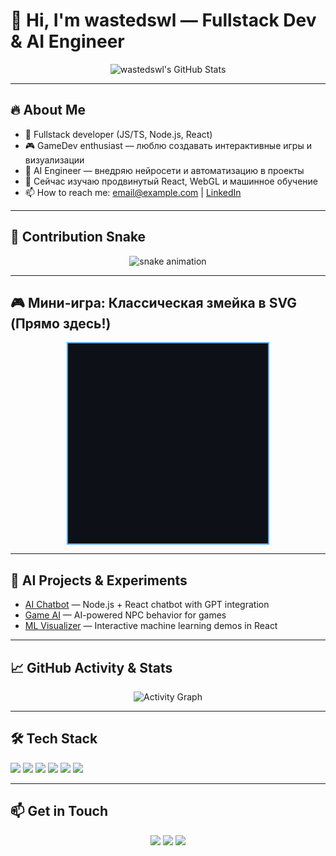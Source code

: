 # 👋 Hi, I'm wastedswl — Fullstack Dev & AI Engineer

<p align="center">
  <img src="https://github-readme-stats.vercel.app/api?username=wastedswl&show_icons=true&theme=radical&count_private=true" alt="wastedswl's GitHub Stats" />
</p>

---

## 🔥 About Me

- 🚀 Fullstack developer (JS/TS, Node.js, React)
- 🎮 GameDev enthusiast — люблю создавать интерактивные игры и визуализации
- 🤖 AI Engineer — внедряю нейросети и автоматизацию в проекты
- 🌱 Сейчас изучаю продвинутый React, WebGL и машинное обучение
- 📫 How to reach me: [email@example.com](mailto:email@example.com) | [LinkedIn](https://linkedin.com/in/wastedswl)

---

## 🐍 Contribution Snake

<p align="center">
  <img src="https://github.com/wastedswl/wastedswl/blob/output/github-contribution-grid-snake.svg" alt="snake animation" />
</p>

---

## 🎮 Мини-игра: Классическая змейка в SVG (Прямо здесь!)

<p align="center">
  <svg id="snake-game" width="320" height="320" viewBox="0 0 320 320" style="border: 2px solid #58a6ff; background: #0d1117; cursor: pointer;">
    <style>
      .snake-body { fill: #58a6ff; }
      .food { fill: #ff4757; }
    </style>
    <rect width="320" height="320" fill="#0d1117"/>
  </svg>
</p>

<script>
  (() => {
    const svg = document.getElementById('snake-game');
    if (!svg) return;
    const size = 20;
    const width = 16;
    const height = 16;
    let snake = [{x:8, y:8}];
    let dir = {x:1, y:0};
    let food = {x:Math.floor(Math.random()*width), y:Math.floor(Math.random()*height)};
    let running = true;

    function draw() {
      while(svg.firstChild) svg.removeChild(svg.firstChild);
      // background
      let bg = document.createElementNS("http://www.w3.org/2000/svg","rect");
      bg.setAttribute("width", "320");
      bg.setAttribute("height", "320");
      bg.setAttribute("fill", "#0d1117");
      svg.appendChild(bg);

      // food
      let f = document.createElementNS("http://www.w3.org/2000/svg","rect");
      f.setAttribute("x", food.x * size);
      f.setAttribute("y", food.y * size);
      f.setAttribute("width", size);
      f.setAttribute("height", size);
      f.setAttribute("class", "food");
      svg.appendChild(f);

      // snake
      snake.forEach(part => {
        let s = document.createElementNS("http://www.w3.org/2000/svg","rect");
        s.setAttribute("x", part.x * size);
        s.setAttribute("y", part.y * size);
        s.setAttribute("width", size);
        s.setAttribute("height", size);
        s.setAttribute("class", "snake-body");
        svg.appendChild(s);
      });
    }

    function update() {
      if (!running) return;
      const head = {...snake[0]};
      head.x += dir.x;
      head.y += dir.y;

      if(head.x < 0 || head.x >= width || head.y < 0 || head.y >= height) {
        running = false; alert('Game Over! Hit the wall. Refresh to restart.');
        return;
      }
      if(snake.some((s,i) => i!==0 && s.x===head.x && s.y===head.y)) {
        running = false; alert('Game Over! Snake bit itself. Refresh to restart.');
        return;
      }

      snake.unshift(head);

      if(head.x === food.x && head.y === food.y) {
        food = {x:Math.floor(Math.random()*width), y:Math.floor(Math.random()*height)};
      } else {
        snake.pop();
      }
    }

    function changeDir(e) {
      if(!running) return;
      switch(e.key) {
        case "ArrowUp": if(dir.y!==1){dir={x:0,y:-1}} break;
        case "ArrowDown": if(dir.y!==-1){dir={x:0,y:1}} break;
        case "ArrowLeft": if(dir.x!==1){dir={x:-1,y:0}} break;
        case "ArrowRight": if(dir.x!==-1){dir={x:1,y:0}} break;
      }
    }

    document.addEventListener('keydown', changeDir);

    function loop() {
      update();
      draw();
      if(running) setTimeout(loop, 150);
    }

    loop();
  })();
</script>

---

## 🤖 AI Projects & Experiments

- [AI Chatbot](https://github.com/wastedswl/ai-chatbot) — Node.js + React chatbot with GPT integration
- [Game AI](https://github.com/wastedswl/game-ai) — AI-powered NPC behavior for games
- [ML Visualizer](https://github.com/wastedswl/ml-visualizer) — Interactive machine learning demos in React

---

## 📈 GitHub Activity & Stats

<p align="center">
  <img src="https://github-readme-activity-graph.vercel.app/graph?username=wastedswl&theme=react-dark&area=true" alt="Activity Graph" />
</p>

---

## 🛠 Tech Stack

<img src="https://img.shields.io/badge/JavaScript-F7DF1E?logo=javascript&logoColor=black&style=for-the-badge" />
<img src="https://img.shields.io/badge/TypeScript-3178C6?logo=typescript&logoColor=white&style=for-the-badge" />
<img src="https://img.shields.io/badge/Node.js-339933?logo=node.js&logoColor=white&style=for-the-badge" />
<img src="https://img.shields.io/badge/React-61DAFB?logo=react&logoColor=black&style=for-the-badge" />
<img src="https://img.shields.io/badge/WebGL-FFFFFF?logo=opengl&logoColor=black&style=for-the-badge" />
<img src="https://img.shields.io/badge/GitHub-A0A0A0?logo=github&logoColor=white&style=for-the-badge" />

---

## 📫 Get in Touch

<p align="center">
  <a href="mailto:email@example.com"><img src="https://img.shields.io/badge/Email-D14836?logo=gmail&logoColor=white&style=for-the-badge" /></a>
  <a href="https://linkedin.com/in/wastedswl"><img src="https://img.shields.io/badge/LinkedIn-0077B5?logo=linkedin&logoColor=white&style=for-the-badge" /></a>
  <a href="https://twitter.com/wastedswl"><img src="https://img.shields.io/badge/Twitter-1DA1F2?logo=twitter&logoColor=white&style=for-the-badge" /></a>
</p>
